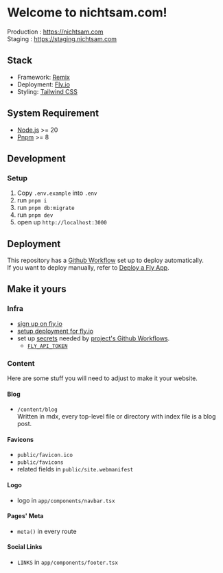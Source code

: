 # Welcome to nichtsam.com!

Production : https://nichtsam.com  
Staging : https://staging.nichtsam.com

## Stack

- Framework: [Remix](https://remix.run/)
- Deployment: [Fly.io](https://fly.io/)
- Styling: [Tailwind CSS](https://tailwindcss.com/)

## System Requirement

- [Node.js](https://nodejs.org/) >= 20
- [Pnpm](https://pnpm.io/) >= 8

## Development

### Setup

1. Copy `.env.example` into `.env`
2. run `pnpm i`
3. run `pnpm db:migrate`
4. run `pnpm dev`
5. open up `http://localhost:3000`

## Deployment

This repository has a [Github Workflow](.github/workflows/deploy.yml) set up to deploy automatically. \
If you want to deploy manually, refer to [Deploy a Fly App](https://fly.io/docs/apps/deploy/).

## Make it yours

### Infra

- [sign up on fiy.io](https://fly.io/docs/hands-on/)
- [setup deployment for fly.io](https://fly.io/docs/apps/launch/)
- set up [secrets](https://docs.github.com/en/actions/security-guides/encrypted-secrets#creating-encrypted-secrets-for-a-repository) needed by [project's Github Workflows](./.github/workflows/).
  - [`FLY_API_TOKEN`](https://fly.io/docs/app-guides/continuous-deployment-with-github-actions/#api-tokens)

### Content

Here are some stuff you will need to adjust to make it your website.

#### Blog

- `/content/blog` \
  Written in mdx, every top-level file or directory with index file is a blog post.

#### Favicons

- `public/favicon.ico`
- `public/favicons`
- related fields in `public/site.webmanifest`

#### Logo

- logo in `app/components/navbar.tsx`

#### Pages' Meta

- `meta()` in every route

#### Social Links

- `LINKS` in `app/components/footer.tsx`
